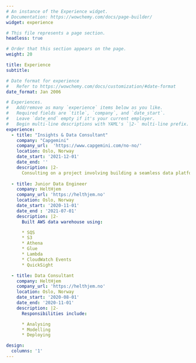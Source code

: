 ```yaml
---
# An instance of the Experience widget.
# Documentation: https://wowchemy.com/docs/page-builder/
widget: experience

# This file represents a page section.
headless: true

# Order that this section appears on the page.
weight: 20

title: Experience
subtitle:

# Date format for experience
#   Refer to https://wowchemy.com/docs/customization/#date-format
date_format: Jan 2006

# Experiences.
#   Add/remove as many `experience` items below as you like.
#   Required fields are `title`, `company`, and `date_start`.
#   Leave `date_end` empty if it's your current employer.
#   Begin multi-line descriptions with YAML's `|2-` multi-line prefix.
experience:
  - title: "Insights & Data Consultant"
    company: "Capgemini"
    company_url:  'https://www.capgemini.com/no-no/'
    location: Oslo, Norway
    date_start: '2021-12-01'
    date_end: ''
    description: |2-
      Consulting on a project involving building a seamless data platform. Data Engineering tasks consisting of buoilding a delta lake using Azure Data Factory and Databrick.
    
  - title: Junior Data Engineer
    company: HeltHjem
    company_url: 'https://helthjem.no'
    location: Oslo, Norway
    date_start: '2020-11-01'
    date_end : '2021-07-01'
    description: |2-
      Built AWS data warehouse using:

      * SQS
      * S3
      * Athena
      * Glue
      * Lambda
      * CloudWatch Events
      * QuickSight

  - title: Data Consultant
    company: HeltHjem
    company_url: 'https://helthjem.no'
    location: Oslo, Norway
    date_start: '2020-08-01'
    date_end: '2020-11-01'
    description: |2-
      Responsibilities include:

      * Analysing
      * Modelling
      * Deploying

design:
  columns: '1'
---
```

